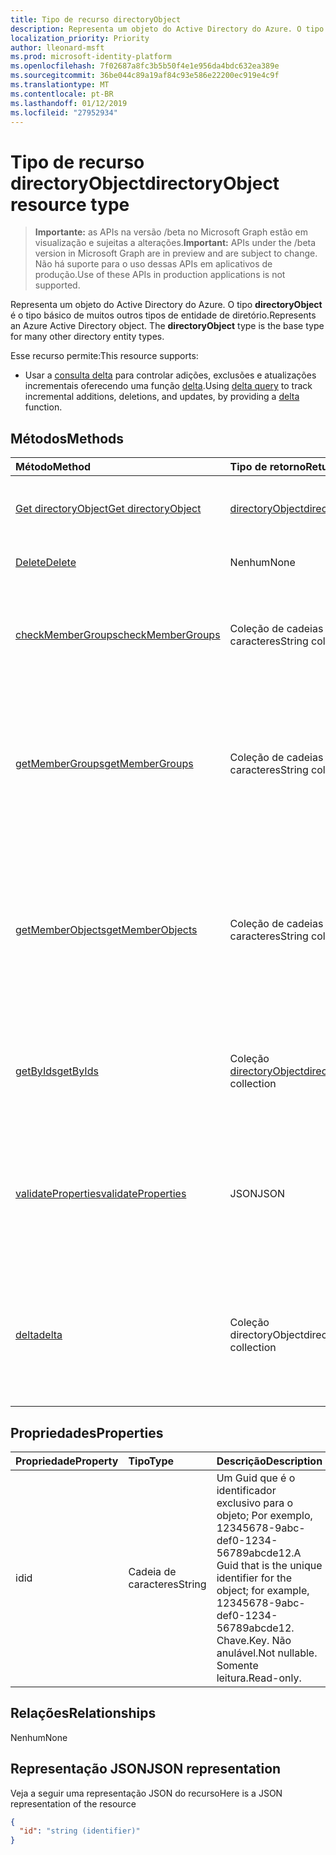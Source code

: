 ```yaml
---
title: Tipo de recurso directoryObject
description: Representa um objeto do Active Directory do Azure. O tipo **directoryObject** é o tipo básico de muitos outros tipos de entidade de diretório.
localization_priority: Priority
author: lleonard-msft
ms.prod: microsoft-identity-platform
ms.openlocfilehash: 7f02687a8fc3b5b50f4e1e956da4bdc632ea389e
ms.sourcegitcommit: 36be044c89a19af84c93e586e22200ec919e4c9f
ms.translationtype: MT
ms.contentlocale: pt-BR
ms.lasthandoff: 01/12/2019
ms.locfileid: "27952934"
---
```

# <a name="directoryobject-resource-type"></a><span data-ttu-id="ec59a-104">Tipo de recurso directoryObject</span><span class="sxs-lookup"><span data-stu-id="ec59a-104">directoryObject resource type</span></span>

> <span data-ttu-id="ec59a-105">**Importante:** as APIs na versão /beta no Microsoft Graph estão em visualização e sujeitas a alterações.</span><span class="sxs-lookup"><span data-stu-id="ec59a-105">**Important:** APIs under the /beta version in Microsoft Graph are in preview and are subject to change.</span></span> <span data-ttu-id="ec59a-106">Não há suporte para o uso dessas APIs em aplicativos de produção.</span><span class="sxs-lookup"><span data-stu-id="ec59a-106">Use of these APIs in production applications is not supported.</span></span>

<span data-ttu-id="ec59a-p103">Representa um objeto do Active Directory do Azure. O tipo **directoryObject** é o tipo básico de muitos outros tipos de entidade de diretório.</span><span class="sxs-lookup"><span data-stu-id="ec59a-p103">Represents an Azure Active Directory object. The **directoryObject** type is the base type for many other directory entity types.</span></span>

<span data-ttu-id="ec59a-109">Esse recurso permite:</span><span class="sxs-lookup"><span data-stu-id="ec59a-109">This resource supports:</span></span>

- <span data-ttu-id="ec59a-110">Usar a [consulta delta](/graph/delta-query-overview) para controlar adições, exclusões e atualizações incrementais oferecendo uma função [delta](../api/directoryobject-delta.md).</span><span class="sxs-lookup"><span data-stu-id="ec59a-110">Using [delta query](/graph/delta-query-overview) to track incremental additions, deletions, and updates, by providing a [delta](../api/directoryobject-delta.md) function.</span></span>

## <a name="methods"></a><span data-ttu-id="ec59a-111">Métodos</span><span class="sxs-lookup"><span data-stu-id="ec59a-111">Methods</span></span>

| <span data-ttu-id="ec59a-112">Método</span><span class="sxs-lookup"><span data-stu-id="ec59a-112">Method</span></span>       | <span data-ttu-id="ec59a-113">Tipo de retorno</span><span class="sxs-lookup"><span data-stu-id="ec59a-113">Return Type</span></span>  |<span data-ttu-id="ec59a-114">Descrição</span><span class="sxs-lookup"><span data-stu-id="ec59a-114">Description</span></span>|
|:---------------|:--------|:----------|
|[<span data-ttu-id="ec59a-115">Get directoryObject</span><span class="sxs-lookup"><span data-stu-id="ec59a-115">Get directoryObject</span></span>](../api/directoryobject-get.md) | [<span data-ttu-id="ec59a-116">directoryObject</span><span class="sxs-lookup"><span data-stu-id="ec59a-116">directoryObject</span></span>](directoryobject.md) |<span data-ttu-id="ec59a-117">Leia as propriedades de um objeto de diretório.</span><span class="sxs-lookup"><span data-stu-id="ec59a-117">Read the properties  of a directory object.</span></span>|
|[<span data-ttu-id="ec59a-118">Delete</span><span class="sxs-lookup"><span data-stu-id="ec59a-118">Delete</span></span>](../api/directoryobject-delete.md) | <span data-ttu-id="ec59a-119">Nenhum</span><span class="sxs-lookup"><span data-stu-id="ec59a-119">None</span></span> |<span data-ttu-id="ec59a-120">Exclua um objeto de diretório.</span><span class="sxs-lookup"><span data-stu-id="ec59a-120">Delete a directory object.</span></span> |
|[<span data-ttu-id="ec59a-121">checkMemberGroups</span><span class="sxs-lookup"><span data-stu-id="ec59a-121">checkMemberGroups</span></span>](../api/directoryobject-checkmembergroups.md)|<span data-ttu-id="ec59a-122">Coleção de cadeias de caracteres</span><span class="sxs-lookup"><span data-stu-id="ec59a-122">String collection</span></span>|<span data-ttu-id="ec59a-p104">Verifique se há uma associação em uma lista de grupos. A verificação é transitiva.</span><span class="sxs-lookup"><span data-stu-id="ec59a-p104">Check for membership in a list of groups. The check is transitive.</span></span>|
|[<span data-ttu-id="ec59a-125">getMemberGroups</span><span class="sxs-lookup"><span data-stu-id="ec59a-125">getMemberGroups</span></span>](../api/directoryobject-getmembergroups.md)|<span data-ttu-id="ec59a-126">Coleção de cadeias de caracteres</span><span class="sxs-lookup"><span data-stu-id="ec59a-126">String collection</span></span>|<span data-ttu-id="ec59a-p105">Retorne todos os grupos dos quais o objeto de usuário, grupo ou diretório é membro. A verificação é transitiva.</span><span class="sxs-lookup"><span data-stu-id="ec59a-p105">Return all the groups that the user, group, or directory object is a member of. The check is transitive.</span></span>|
|[<span data-ttu-id="ec59a-129">getMemberObjects</span><span class="sxs-lookup"><span data-stu-id="ec59a-129">getMemberObjects</span></span>](../api/directoryobject-getmemberobjects.md)|<span data-ttu-id="ec59a-130">Coleção de cadeias de caracteres</span><span class="sxs-lookup"><span data-stu-id="ec59a-130">String collection</span></span>| <span data-ttu-id="ec59a-p106">Retorne todos os grupos e funções de diretório dos quais o objeto de usuário, grupo ou diretório é membro. A verificação é transitiva.</span><span class="sxs-lookup"><span data-stu-id="ec59a-p106">Return all of the groups and directory roles that the user, group, or directory object is a member of. The check is transitive.</span></span> |
|[<span data-ttu-id="ec59a-133">getByIds</span><span class="sxs-lookup"><span data-stu-id="ec59a-133">getByIds</span></span>](../api/directoryobject-getbyids.md) | <span data-ttu-id="ec59a-134">Coleção [directoryObject](directoryobject.md)</span><span class="sxs-lookup"><span data-stu-id="ec59a-134">[directoryObject](directoryobject.md) collection</span></span> | <span data-ttu-id="ec59a-135">Obtenha um conjunto de objetos de diretório com base em um conjunto de ids fornecidas.</span><span class="sxs-lookup"><span data-stu-id="ec59a-135">Get a set of directory objects based on a set of supplied ids.</span></span> |
|[<span data-ttu-id="ec59a-136">validateProperties</span><span class="sxs-lookup"><span data-stu-id="ec59a-136">validateProperties</span></span>](../api/directoryobject-validateproperties.md)|<span data-ttu-id="ec59a-137">JSON</span><span class="sxs-lookup"><span data-stu-id="ec59a-137">JSON</span></span>| <span data-ttu-id="ec59a-138">Validar o nome de exibição de um grupo Office 365 ou apelido de email está em conformidade com as políticas de nomenclatura.</span><span class="sxs-lookup"><span data-stu-id="ec59a-138">Validate an Office 365 group's display name or mail nickname complies with naming policies.</span></span> |
|[<span data-ttu-id="ec59a-139">delta</span><span class="sxs-lookup"><span data-stu-id="ec59a-139">delta</span></span>](../api/directoryobject-delta.md)|<span data-ttu-id="ec59a-140">Coleção directoryObject</span><span class="sxs-lookup"><span data-stu-id="ec59a-140">directoryObject collection</span></span>| <span data-ttu-id="ec59a-141">Obtenha as alterações incrementais para objetos de diretório.</span><span class="sxs-lookup"><span data-stu-id="ec59a-141">Get incremental changes for directory objects.</span></span> <span data-ttu-id="ec59a-142">Oferece suporte à filtragem por tipo de derrived.</span><span class="sxs-lookup"><span data-stu-id="ec59a-142">Supports filtering by derrived type.</span></span> |

## <a name="properties"></a><span data-ttu-id="ec59a-143">Propriedades</span><span class="sxs-lookup"><span data-stu-id="ec59a-143">Properties</span></span>

| <span data-ttu-id="ec59a-144">Propriedade</span><span class="sxs-lookup"><span data-stu-id="ec59a-144">Property</span></span>   | <span data-ttu-id="ec59a-145">Tipo</span><span class="sxs-lookup"><span data-stu-id="ec59a-145">Type</span></span> |<span data-ttu-id="ec59a-146">Descrição</span><span class="sxs-lookup"><span data-stu-id="ec59a-146">Description</span></span>|
|:---------------|:--------|:----------|
|<span data-ttu-id="ec59a-147">id</span><span class="sxs-lookup"><span data-stu-id="ec59a-147">id</span></span>|<span data-ttu-id="ec59a-148">Cadeia de caracteres</span><span class="sxs-lookup"><span data-stu-id="ec59a-148">String</span></span>|<span data-ttu-id="ec59a-149">Um Guid que é o identificador exclusivo para o objeto; Por exemplo, 12345678-9abc-def0-1234-56789abcde12.</span><span class="sxs-lookup"><span data-stu-id="ec59a-149">A Guid that is the unique identifier for the object; for example, 12345678-9abc-def0-1234-56789abcde12.</span></span> <span data-ttu-id="ec59a-150">Chave.</span><span class="sxs-lookup"><span data-stu-id="ec59a-150">Key.</span></span> <span data-ttu-id="ec59a-151">Não anulável.</span><span class="sxs-lookup"><span data-stu-id="ec59a-151">Not nullable.</span></span> <span data-ttu-id="ec59a-152">Somente leitura.</span><span class="sxs-lookup"><span data-stu-id="ec59a-152">Read-only.</span></span>|

## <a name="relationships"></a><span data-ttu-id="ec59a-153">Relações</span><span class="sxs-lookup"><span data-stu-id="ec59a-153">Relationships</span></span>

<span data-ttu-id="ec59a-154">Nenhum</span><span class="sxs-lookup"><span data-stu-id="ec59a-154">None</span></span>

## <a name="json-representation"></a><span data-ttu-id="ec59a-155">Representação JSON</span><span class="sxs-lookup"><span data-stu-id="ec59a-155">JSON representation</span></span>

<span data-ttu-id="ec59a-156">Veja a seguir uma representação JSON do recurso</span><span class="sxs-lookup"><span data-stu-id="ec59a-156">Here is a JSON representation of the resource</span></span>

<!-- {
  "blockType": "resource",
  "optionalProperties": [

  ],
  "keyProperty": "id",
  "@odata.type": "microsoft.graph.directoryObject"
}-->

```json
{
  "id": "string (identifier)"
}

```

<!-- uuid: 8fcb5dbc-d5aa-4681-8e31-b001d5168d79
2015-10-25 14:57:30 UTC -->
<!-- {
  "type": "#page.annotation",
  "description": "directoryObject resource",
  "keywords": "",
  "section": "documentation",
  "tocPath": ""
}-->
